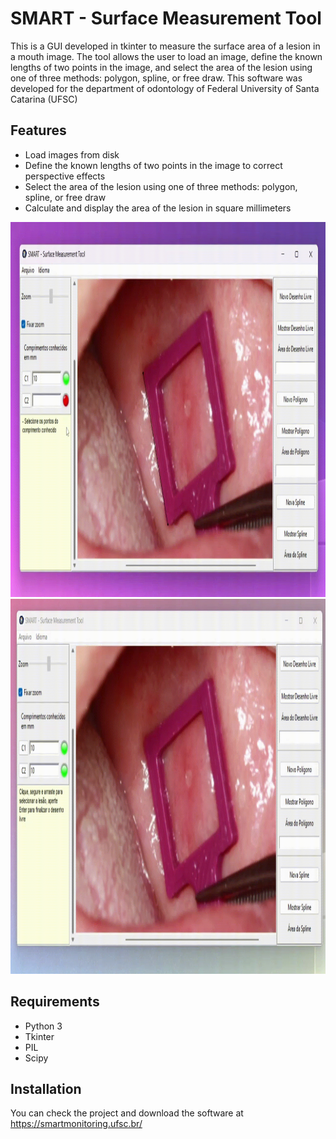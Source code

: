 # SMART - Surface Measurement Tool

This is a GUI developed in tkinter to measure the surface area of a lesion in a mouth image. The tool allows the user to load an image, define the known lengths of two points in the image, and select the area of the lesion using one of three methods: polygon, spline, or free draw. This software was developed for the department of odontology of Federal University of Santa Catarina (UFSC)


## Features

* Load images from disk
* Define the known lengths of two points in the image to correct perspective effects
* Select the area of the lesion using one of three methods: polygon, spline, or free draw
* Calculate and display the area of the lesion in square millimeters

<img  src="https://github.com/andreprovensi/UI-area-image/blob/main/gif/passo_8-Made-with-Clipchamp.gif" alt="Alt Text" width="800" height="600">
<br>
<img  src="https://github.com/andreprovensi/UI-area-image/blob/main/gif/desenho_livre-Made-with-Clipchamp.gif" alt="Alt Text" width="800" height="600">

## Requirements

* Python 3
* Tkinter
* PIL
* Scipy

## Installation

You can check the project and download the software at https://smartmonitoring.ufsc.br/
